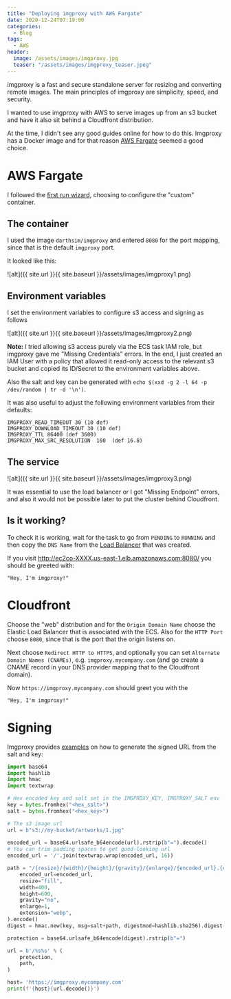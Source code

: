 ```yaml
---
title: "Deploying imgproxy with AWS Fargate"
date: 2020-12-24T07:19:00
categories:
  - Blog
tags:
  - AWS
header:
  image: /assets/images/imgproxy.jpg
  teaser: "/assets/images/imgproxy_teaser.jpeg"
---
```


imgproxy is a fast and secure standalone server for resizing and converting remote images. The main principles of imgproxy are simplicity, speed, and security.

I wanted to use imgproxy with AWS to serve images up from an s3 bucket and have it also sit behind a Cloudfront distribution.

At the time, I didn't see any good guides online for how to do this. Imgproxy has a Docker image and for that reason [AWS Fargate](https://aws.amazon.com/fargate) seemed a good choice.

# AWS Fargate

I followed the [first run wizard](https://console.aws.amazon.com/ecs/home?region=us-east-1#/firstRun), choosing to configure the "custom" container.

## The container

I used the image `darthsim/imgproxy` and entered `8080` for the port mapping, since that is the default `imgproxy` port.

It looked like this:

![alt]({{ site.url }}{{ site.baseurl }}/assets/images/imgproxy1.png)

## Environment variables

I set the environment variables to configure s3 access and signing as follows

![alt]({{ site.url }}{{ site.baseurl }}/assets/images/imgproxy2.png)

**Note:** I tried allowing s3 access purely via the ECS task IAM role, but imgproxy gave me "Missing Credentials" errors. In the end, I just created an IAM User with a policy that allowed it read-only access to the relevant s3 bucket and copied its ID/Secret to the environment variables above.

Also the salt and key can be generated with `echo $(xxd -g 2 -l 64 -p /dev/random | tr -d '\n')`.

It was also useful to adjust the following environment variables from their defaults:

```
IMGPROXY_READ_TIMEOUT 30 (10 def)
IMGPROXY_DOWNLOAD_TIMEOUT 30 (10 def)
IMGPROXY_TTL 86400 (def 3600)
IMGPROXY_MAX_SRC_RESOLUTION  160  (def 16.8)
```


## The service

![alt]({{ site.url }}{{ site.baseurl }}/assets/images/imgproxy3.png)

It was essential to use the load balancer or I got "Missing Endpoint" errors, and also it would not be possible later to put the cluster behind Cloudfront.

## Is it working?

To check it is working, wait for the task to go from `PENDING` to `RUNNING` and then copy the `DNS Name` from the [Load Balancer](https://console.aws.amazon.com/ec2/v2/home?region=us-east-1#LoadBalancers:sort=loadBalancerName) that was created.

If you visit http://ec2co-XXXX.us-east-1.elb.amazonaws.com:8080/ you should be greeted with:

```
"Hey, I'm imgproxy!"
```

# Cloudfront

Choose the "web" distribution and for the `Origin Domain Name` choose the Elastic Load Balancer that is associated with the ECS. Also for the `HTTP Port` choose `8080`, since that is the port that the origin listens on.

Next choose `Redirect HTTP to HTTPS`, and optionally you can set `Alternate Domain Names (CNAMEs)`, e.g. `imgproxy.mycompany.com` (and go create a CNAME record in your DNS provider mapping that to the Cloudfront domain).

Now `https://imgproxy.mycompany.com` should greet you with the 

```
"Hey, I'm imgproxy!"
```

# Signing

Imgproxy provides [examples](https://github.com/imgproxy/imgproxy/blob/master/examples/signature.py) on how to generate the signed URL from the salt and key:

```python
import base64
import hashlib
import hmac
import textwrap

# Hex encoded key and salt set in the IMGPROXY_KEY, IMGPROXY_SALT env
key = bytes.fromhex("<hex_salt>")
salt = bytes.fromhex("<hex_key>")

# The s3 image url
url = b"s3://my-bucket/artworks/1.jpg"
    
encoded_url = base64.urlsafe_b64encode(url).rstrip(b"=").decode()
# You can trim padding spaces to get good-looking url
encoded_url = '/'.join(textwrap.wrap(encoded_url, 16))

path = "/{resize}/{width}/{height}/{gravity}/{enlarge}/{encoded_url}.{extension}".format(
    encoded_url=encoded_url,
    resize="fill",
    width=400,
    height=600,
    gravity="no",
    enlarge=1,
    extension="webp",
).encode()
digest = hmac.new(key, msg=salt+path, digestmod=hashlib.sha256).digest()

protection = base64.urlsafe_b64encode(digest).rstrip(b"=")

url = b'/%s%s' % (
    protection,
    path,
)

host= 'https://imgproxy.mycompany.com'
print(f'{host}{url.decode()}')
```